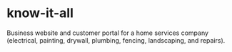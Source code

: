 # know-it-all
Business website and customer portal for a home services company (electrical, painting, drywall, plumbing, fencing, landscaping, and repairs).
